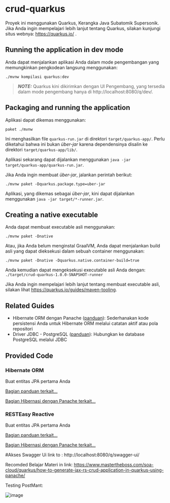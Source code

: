 # crud-quarkus

Proyek ini menggunakan Quarkus, Kerangka Java Subatomik Supersonik.
Jika Anda ingin mempelajari lebih lanjut tentang Quarkus, silakan kunjungi situs webnya: https://quarkus.io/ .

## Running the application in dev mode


Anda dapat menjalankan aplikasi Anda dalam mode pengembangan yang memungkinkan pengkodean langsung menggunakan:
``` skrip cangkang
./mvnw kompilasi quarkus:dev
```

> **_NOTE:_** Quarkus kini dikirimkan dengan UI Pengembang, yang tersedia dalam mode pengembang hanya di http://localhost:8080/q/dev/.

## Packaging and running the application

Aplikasi dapat dikemas menggunakan:
``` skrip cangkang
paket ./mvnw
```
Ini menghasilkan file `quarkus-run.jar` di direktori `target/quarkus-app/`.
Perlu diketahui bahwa ini bukan _über-jar_ karena dependensinya disalin ke direktori `target/quarkus-app/lib/`.

Aplikasi sekarang dapat dijalankan menggunakan `java -jar target/quarkus-app/quarkus-run.jar`.

Jika Anda ingin membuat _über-jar_, jalankan perintah berikut:
``` skrip cangkang
./mvnw paket -Dquarkus.package.type=uber-jar
```

Aplikasi, yang dikemas sebagai _über-jar_, kini dapat dijalankan menggunakan `java -jar target/*-runner.jar`.

## Creating a native executable

Anda dapat membuat executable asli menggunakan:
``` skrip cangkang
./mvnw paket -Dnative
```

Atau, jika Anda belum menginstal GraalVM, Anda dapat menjalankan build asli yang dapat dieksekusi dalam sebuah container menggunakan:
``` skrip cangkang
./mvnw paket -Dnative -Dquarkus.native.container-build=true
```

Anda kemudian dapat mengeksekusi executable asli Anda dengan: `./target/crud-quarkus-1.0.0-SNAPSHOT-runner`

Jika Anda ingin mempelajari lebih lanjut tentang membuat executable asli, silakan lihat https://quarkus.io/guides/maven-tooling.

## Related Guides

- Hibernate ORM dengan Panache ([panduan](https://quarkus.io/guides/hibernate-orm-panache)): Sederhanakan kode persistensi Anda untuk Hibernate ORM melalui catatan aktif atau pola repositori
- Driver JDBC - PostgreSQL ([panduan](https://quarkus.io/guides/datasource)): Hubungkan ke database PostgreSQL melalui JDBC

## Provided Code

### Hibernate ORM

Buat entitas JPA pertama Anda

[Bagian panduan terkait...](https://quarkus.io/guides/hibernate-orm)

[Bagian Hibernasi dengan Panache terkait...](https://quarkus.io/guides/hibernate-orm-panache)


### RESTEasy Reactive

Buat entitas JPA pertama Anda

[Bagian panduan terkait...](https://quarkus.io/guides/hibernate-orm)

[Bagian Hibernasi dengan Panache terkait...](https://quarkus.io/guides/hibernate-orm-panache)


#Akses Swagger Ui link to :
http://localhost:8080/q/swagger-ui/

Recomded Belajar Materi in link:
https://www.mastertheboss.com/soa-cloud/quarkus/how-to-generate-jax-rs-crud-application-in-quarkus-using-panache/

Testing PostMant:

![image](https://github.com/engkoskostaman97/Quarkus_CRUD_simple/assets/110719940/98042a78-e99f-4582-93e6-8220efac0d39)



